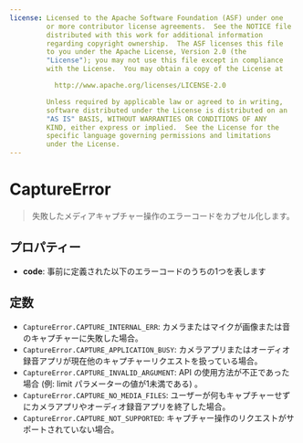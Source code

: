 ```yaml
---
license: Licensed to the Apache Software Foundation (ASF) under one
         or more contributor license agreements.  See the NOTICE file
         distributed with this work for additional information
         regarding copyright ownership.  The ASF licenses this file
         to you under the Apache License, Version 2.0 (the
         "License"); you may not use this file except in compliance
         with the License.  You may obtain a copy of the License at

           http://www.apache.org/licenses/LICENSE-2.0

         Unless required by applicable law or agreed to in writing,
         software distributed under the License is distributed on an
         "AS IS" BASIS, WITHOUT WARRANTIES OR CONDITIONS OF ANY
         KIND, either express or implied.  See the License for the
         specific language governing permissions and limitations
         under the License.
---
```


CaptureError
============

> 失敗したメディアキャプチャー操作のエラーコードをカプセル化します。

プロパティー
----------

- __code__: 事前に定義された以下のエラーコードのうちの1つを表します

定数
---------

- `CaptureError.CAPTURE_INTERNAL_ERR`: カメラまたはマイクが画像または音のキャプチャーに失敗した場合。
- `CaptureError.CAPTURE_APPLICATION_BUSY`: カメラアプリまたはオーディオ録音アプリが現在他のキャプチャーリクエストを扱っている場合。
- `CaptureError.CAPTURE_INVALID_ARGUMENT`: API の使用方法が不正であった場合 (例: limit パラメーターの値が1未満である) 。
- `CaptureError.CAPTURE_NO_MEDIA_FILES`: ユーザーが何もキャプチャーせずにカメラアプリやオーディオ録音アプリを終了した場合。
- `CaptureError.CAPTURE_NOT_SUPPORTED`: キャプチャー操作のリクエストがサポートされていない場合。
